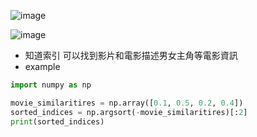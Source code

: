 ![image](https://github.com/4110E113-2/112-2/assets/162669044/8d728076-e8e8-4bef-8777-64e8ec6ca907)

![image](https://github.com/4110E113-2/112-2/assets/162669044/9d279363-9bd5-4542-bf69-bc408032d297)
- 知道索引 可以找到影片和電影描述男女主角等電影資訊
- example
```py
import numpy as np

movie_similaritires = np.array([0.1, 0.5, 0.2, 0.4])
sorted_indices = np.argsort(-movie_similaritires)[:2]
print(sorted_indices)
```
